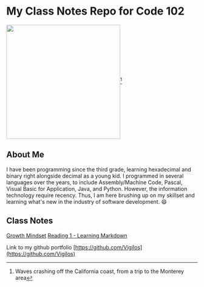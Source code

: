# My Class Notes Repo for Code 102

<img src="DSC_0028.JPG" width=300 align=center>[^1]

## About Me

I have been programming since the third grade, learning hexadecimal and binary right alongside decimal as a young kid. I programmed in several languages over the years, to include Assembly/Machine Code, Pascal, Visual Basic for Application, Java, and Python. However, the information technology require recency. Thus, I am here brushing up on my skillset and learning what's new in the industry of software development. :smile:

## Class Notes

[Growth Mindset](mindset.md)
[Reading 1 - Learning Markdown](reading1.md)

Link to my github portfolio [https://github.com/Vigilos](https://github.com/Vigilos)

[^1]: Waves crashing off the California coast, from a trip to the Monterey area
